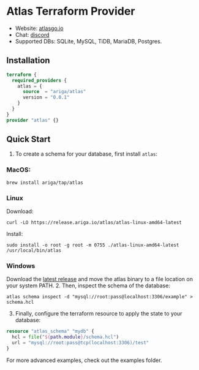 # Atlas Terraform Provider

* Website: [atlasgo.io](https://atlasgo.io)
* Chat: [discord](https://discord.gg/zZ6sWVg6NT)
* Supported DBs: SQLite, MySQL, TiDB, MariaDB, Postgres.
<!-- * Documentation: link to terraform website -->

## Installation

```terraform
terraform {
  required_providers {
    atlas = {
      source  = "ariga/atlas"
      version = "0.0.1"
    }
  }
}
provider "atlas" {}
```

## Quick Start

1. To create a schema for your database, first install `atlas`:  
 ### MacOS:
 ```shell
 brew install ariga/tap/atlas
 ```
 ### Linux
 Download:
 ```shell
 curl -LO https://release.ariga.io/atlas/atlas-linux-amd64-latest
 ```
 Install:
 ```shell
 sudo install -o root -g root -m 0755 ./atlas-linux-amd64-latest /usr/local/bin/atlas
 ```
 ### Windows
 Download the [latest release](https://release.ariga.io/atlas/atlas-windows-amd64-latest.exe) and move the atlas binary to a file location on your system PATH.
2. Then, inspect the schema of the database:
 ```shell
 atlas schema inspect -d "mysql://root:pass@localhost:3306/example" > schema.hcl
 ```
3. Finally, configure the terraform resource to apply the state to your database:
 ```terraform
 resource "atlas_schema" "mydb" {
   hcl = file("${path.module}/schema.hcl")
   url = "mysql://root:pass@tcp(localhost:3306)/test"  
 }
 ```
<!-- TODO: recoomend to use dev db -->
For more advanced examples, check out the examples folder.
